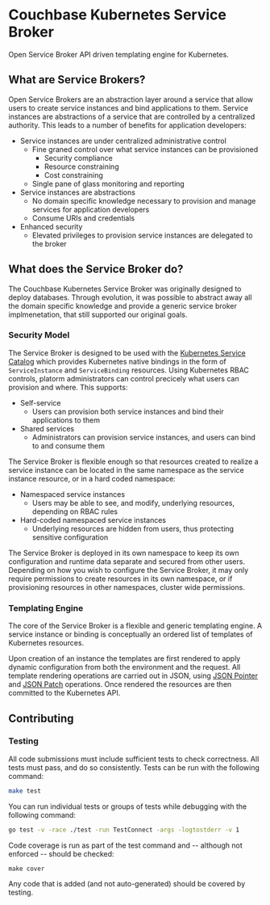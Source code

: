 # Couchbase Kubernetes Service Broker

Open Service Broker API driven templating engine for Kubernetes.

## What are Service Brokers?

Open Service Brokers are an abstraction layer around a service that allow users to create service instances and bind applications to them.
Service instances are abstractions of a service that are controlled by a centralized authority.
This leads to a number of benefits for application developers:

* Service instances are under centralized administrative control
  * Fine graned control over what service instances can be provisioned
    * Security compliance
    * Resource constraining
    * Cost constraining
  * Single pane of glass monitoring and reporting
* Service instances are abstractions
  * No domain specific knowledge necessary to provision and manage services for application developers
  * Consume URIs and credentials
* Enhanced security
  * Elevated privileges to provision service instances are delegated to the broker

## What does the Service Broker do?

The Couchbase Kubernetes Service Broker was originally designed to deploy databases.
Through evolution, it was possible to abstract away all the domain specific knowledge and provide a generic service broker implmenetation, that still supported our original goals.

### Security Model

The Service Broker is designed to be used with the [Kubernetes Service Catalog](https://kubernetes.io/docs/concepts/extend-kubernetes/service-catalog/) which provides Kubernetes native bindings in the form of `ServiceInstance` and `ServiceBinding` resources.
Using Kubernetes RBAC controls, platorm administrators can control precicely what users can provision and where.
This supports:

* Self-service
  * Users can provision both service instances and bind their applications to them
* Shared services
  * Administrators can provision service instances, and users can bind to and consume them 

The Service Broker is flexible enough so that resources created to realize a service instance can be located in the same namespace as the service instance resource, or in a hard coded namespace:

* Namespaced service instances
  * Users may be able to see, and modify, underlying resources, depending on RBAC rules
* Hard-coded namespaced service instances
  * Underlying resources are hidden from users, thus protecting sensitive configuration

The Service Broker is deployed in its own namespace to keep its own configuration and runtime data separate and secured from other users.
Depending on how you wish to configure the Service Broker, it may only require permissions to create resources in its own namespace, or if provisioning resources in other namespaces, cluster wide permissions.

### Templating Engine

The core of the Service Broker is a flexible and generic templating engine.
A service instance or binding is conceptually an ordered list of templates of Kubernetes resources.

Upon creation of an instance the templates are first rendered to apply dynamic configuration from both the environment and the request.
All template rendering operations are carried out in JSON, using [JSON Pointer](https://tools.ietf.org/html/rfc6902) and [JSON Patch](https://tools.ietf.org/html/rfc6902) operations.
Once rendered the resources are then committed to the Kubernetes API.

## Contributing

### Testing

All code submissions must include sufficient tests to check correctness.
All tests must pass, and do so consistently.
Tests can be run with the following command:

```bash
make test
```

You can run individual tests or groups of tests while debugging with the following command:

```bash
go test -v -race ./test -run TestConnect -args -logtostderr -v 1
```

Code coverage is run as part of the test command and -- although not enforced -- should be checked:

```bask
make cover
```

Any code that is added (and not auto-generated) should be covered by testing.
